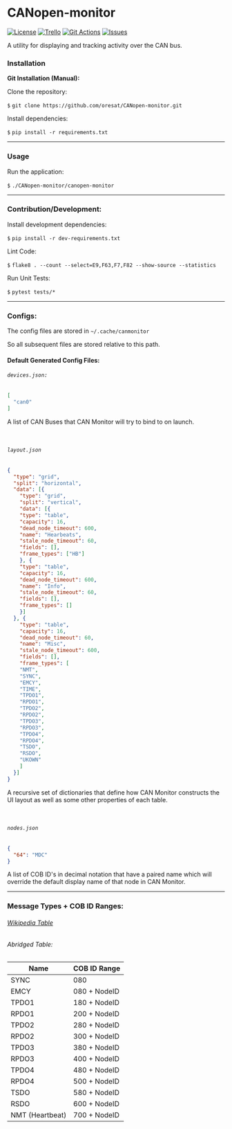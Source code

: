 # CANopen-monitor

[![License](https://img.shields.io/github/license/oresat/CANopen-monitor)](./LICENSE)
[![Trello](https://img.shields.io/badge/Trello-Backlog-blue)](https://trello.com/b/PWuRFBh1/canopen-monitor)
[![Git Actions](https://img.shields.io/github/workflow/status/oresat/CANopen-monitor/CANmonitor)](https://github.com/oresat/CANopen-monitor/actions)
[![Issues](https://img.shields.io/github/issues/oresat/CANopen-monitor)](https://github.com/oresat/CANopen-monitor/issues)

A utility for displaying and tracking activity over the CAN bus.

### Installation

  __Git Installation (Manual):__

Clone the repository:

`$` `git clone https://github.com/oresat/CANopen-monitor.git`

Install dependencies:

`$` `pip install -r requirements.txt`

***

### Usage

Run the application:

`$` `./CANopen-monitor/canopen-monitor`

***

### Contribution/Development:

Install development dependencies:

`$` `pip install -r dev-requirements.txt`

Lint Code:

`$` `flake8 . --count --select=E9,F63,F7,F82 --show-source --statistics`

Run Unit Tests:

`$` `pytest tests/*`

***

### Configs:

  The config files are stored in `~/.cache/canmonitor`

  So all subsequent files are stored relative to this path.

#### Default Generated Config Files:
###### `devices.json:`
```json
[
  "can0"
]
```

A list of CAN Buses that CAN Monitor will try to bind to on launch.

&nbsp;

###### `layout.json`
```json
{
  "type": "grid",
  "split": "horizontal",
  "data": [{
    "type": "grid",
    "split": "vertical",
    "data": [{
    "type": "table",
    "capacity": 16,
    "dead_node_timeout": 600,
    "name": "Hearbeats",
    "stale_node_timeout": 60,
    "fields": [],
    "frame_types": ["HB"]
    }, {
    "type": "table",
    "capacity": 16,
    "dead_node_timeout": 600,
    "name": "Info",
    "stale_node_timeout": 60,
    "fields": [],
    "frame_types": []
    }]
  }, {
    "type": "table",
    "capacity": 16,
    "dead_node_timeout": 60,
    "name": "Misc",
    "stale_node_timeout": 600,
    "fields": [],
    "frame_types": [
    "NMT",
    "SYNC",
    "EMCY",
    "TIME",
    "TPDO1",
    "RPDO1",
    "TPDO2",
    "RPDO2",
    "TPDO3",
    "RPDO3",
    "TPDO4",
    "RPDO4",
    "TSDO",
    "RSDO",
    "UKOWN"
    ]
  }]
}
```

A recursive set of dictionaries that define how CAN Monitor constructs the UI layout as well as some other properties of each table.

&nbsp;

###### `nodes.json`
```json
{
  "64": "MDC"
}
```

A list of COB ID's in decimal notation that have a paired name which will override the default display name of that node in CAN Monitor.

***

### Message Types + COB ID Ranges:

###### [Wikipedia Table](https://en.wikipedia.org/wiki/CANopen#Predefined_Connection_Set.5B7.5D)

###### Abridged Table:

| Name            | COB ID Range |
|-----------------|--------------|
| SYNC            | 080          |
| EMCY            | 080 + NodeID |
| TPDO1           | 180 + NodeID |
| RPDO1           | 200 + NodeID |
| TPDO2           | 280 + NodeID |
| RPDO2           | 300 + NodeID |
| TPDO3           | 380 + NodeID |
| RPDO3           | 400 + NodeID |
| TPDO4           | 480 + NodeID |
| RPDO4           | 500 + NodeID |
| TSDO            | 580 + NodeID |
| RSDO            | 600 + NodeID |
| NMT (Heartbeat) | 700 + NodeID |
